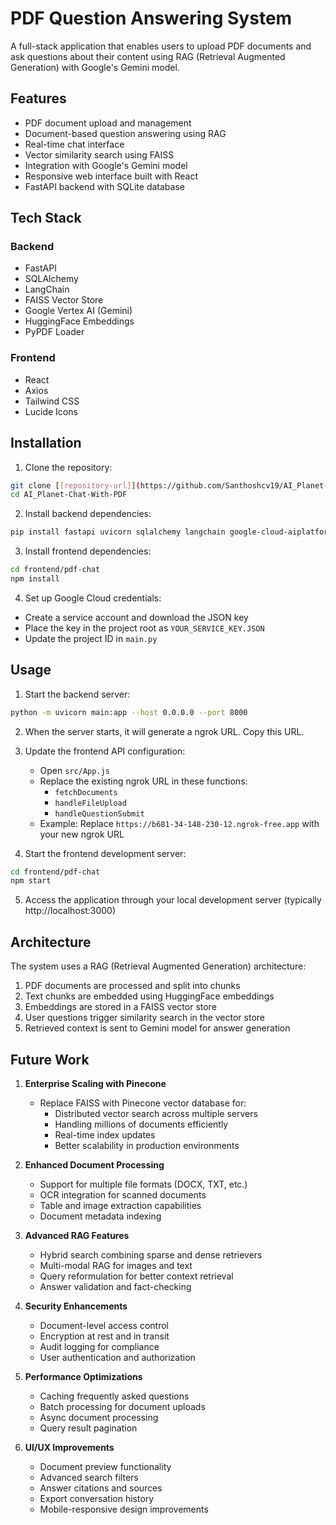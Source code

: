 # PDF Question Answering System

A full-stack application that enables users to upload PDF documents and ask questions about their content using RAG (Retrieval Augmented Generation) with Google's Gemini model.

## Features

- PDF document upload and management
- Document-based question answering using RAG
- Real-time chat interface
- Vector similarity search using FAISS
- Integration with Google's Gemini model
- Responsive web interface built with React
- FastAPI backend with SQLite database

## Tech Stack

### Backend
- FastAPI
- SQLAlchemy
- LangChain
- FAISS Vector Store
- Google Vertex AI (Gemini)
- HuggingFace Embeddings
- PyPDF Loader

### Frontend
- React
- Axios
- Tailwind CSS
- Lucide Icons

## Installation

1. Clone the repository:
```bash
git clone [[repository-url]](https://github.com/Santhoshcv19/AI_Planet-Chat-With-PDF.git)
cd AI_Planet-Chat-With-PDF
```

2. Install backend dependencies:
```bash
pip install fastapi uvicorn sqlalchemy langchain google-cloud-aiplatform pyngrok nest-asyncio
```

3. Install frontend dependencies:
```bash
cd frontend/pdf-chat
npm install
```

4. Set up Google Cloud credentials:
- Create a service account and download the JSON key
- Place the key in the project root as `YOUR_SERVICE_KEY.JSON`
- Update the project ID in `main.py`

## Usage

1. Start the backend server:
```bash
python -m uvicorn main:app --host 0.0.0.0 --port 8000
```

2. When the server starts, it will generate a ngrok URL. Copy this URL.

3. Update the frontend API configuration:
   - Open `src/App.js`
   - Replace the existing ngrok URL in these functions:
     - `fetchDocuments`
     - `handleFileUpload`
     - `handleQuestionSubmit`
   - Example: Replace `https://b681-34-148-230-12.ngrok-free.app` with your new ngrok URL

4. Start the frontend development server:
```bash
cd frontend/pdf-chat
npm start
```

5. Access the application through your local development server (typically http://localhost:3000)


## Architecture

The system uses a RAG (Retrieval Augmented Generation) architecture:
1. PDF documents are processed and split into chunks
2. Text chunks are embedded using HuggingFace embeddings
3. Embeddings are stored in a FAISS vector store
4. User questions trigger similarity search in the vector store
5. Retrieved context is sent to Gemini model for answer generation

## Future Work

1. **Enterprise Scaling with Pinecone**
   - Replace FAISS with Pinecone vector database for:
     - Distributed vector search across multiple servers
     - Handling millions of documents efficiently
     - Real-time index updates
     - Better scalability in production environments

2. **Enhanced Document Processing**
   - Support for multiple file formats (DOCX, TXT, etc.)
   - OCR integration for scanned documents
   - Table and image extraction capabilities
   - Document metadata indexing

3. **Advanced RAG Features**
   - Hybrid search combining sparse and dense retrievers
   - Multi-modal RAG for images and text
   - Query reformulation for better context retrieval
   - Answer validation and fact-checking

4. **Security Enhancements**
   - Document-level access control
   - Encryption at rest and in transit
   - Audit logging for compliance
   - User authentication and authorization

5. **Performance Optimizations**
   - Caching frequently asked questions
   - Batch processing for document uploads
   - Async document processing
   - Query result pagination

6. **UI/UX Improvements**
   - Document preview functionality
   - Advanced search filters
   - Answer citations and sources
   - Export conversation history
   - Mobile-responsive design improvements
